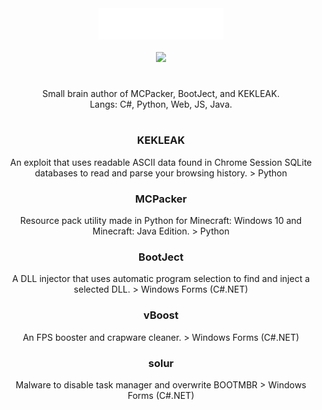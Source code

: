 <div align="center"><img src="main.svg" width="200" height="50"></div>
<br>
<div align="center"><img src="https://github-readme-stats.vercel.app/api?username=AcaiBerii"></div>
<div align="center"><h1></h1></div>
<div align="center">Small brain author of MCPacker, BootJect, and KEKLEAK.</div>
<div align="center">Langs: C#, Python, Web, JS, Java.</div>
<div align="center"><h1></h1></div>
<div align="center"><h3>KEKLEAK</h3> An exploit that uses readable ASCII data found in Chrome Session SQLite databases to read and parse your browsing history. > Python</div>
<div align="center"><h3>MCPacker</h3> Resource pack utility made in Python for Minecraft: Windows 10 and Minecraft: Java Edition. > Python</div>
<div align="center"><h3>BootJect</h3> A DLL injector that uses automatic program selection to find and inject a selected DLL. > Windows Forms (C#.NET)</div>
<div align="center"><h3>vBoost</h3> An FPS booster and crapware cleaner. > Windows Forms (C#.NET)</div>
<div align="center"><h3>solur</h3> Malware to disable task manager and overwrite BOOTMBR > Windows Forms (C#.NET)</div>
